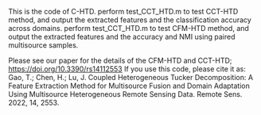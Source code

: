 This is the code of C-HTD.
perform test_CCT_HTD.m to test CCT-HTD method, and output the extracted features and the classification accuracy across domains.
perform test_CCT_HTD.m to test CFM-HTD method, and output the extracted features and the accuracy and NMI using paired multisource samples.

Please see our paper for the details of the CFM-HTD and CCT-HTD;
https://doi.org/10.3390/rs14112553
If you use this code, please cite it as:
Gao, T.; Chen, H.; Lu, J. Coupled Heterogeneous Tucker Decomposition: A Feature Extraction Method for Multisource Fusion and Domain Adaptation Using Multisource Heterogeneous Remote Sensing Data. Remote Sens. 2022, 14, 2553.

